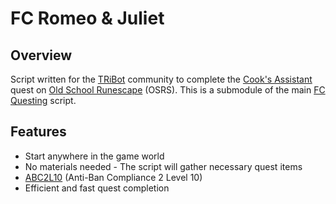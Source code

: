 # FC Romeo & Juliet

## Overview
Script written for the [TRiBot](https://tribot.org/forums/) community to complete the [Cook's Assistant](http://oldschoolrunescape.wikia.com/wiki/Romeo_and_Juliet) quest on
[Old School Runescape](https://oldschool.runescape.com/) (OSRS). This is a submodule of the main [FC Questing](https://github.com/fmorris2/fc-questing) script.

## Features
- Start anywhere in the game world
- No materials needed - The script will gather necessary quest items
- [ABC2L10](https://tribot.org/forums/topic/60719-tribot-release-9300_0-abc2/) (Anti-Ban Compliance 2 Level 10)
- Efficient and fast quest completion
